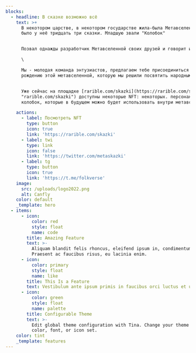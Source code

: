 ```yaml
---
blocks:
  - headline: В сказке возможно всё
    text: >+
      В некотором царстве, в некотором государстве жила-была Метавселенная, и
      было у неё тридцать три сказки. Младшую звали "Колобок"


      Позвал однажды разработчик Метавселенной своих друзей и говорит им:\

      \

      Мы - молодая команда энтузиастов, предлагаем тебе присоединиться к
      рождению этой метавселенной, которую мы решили посвятить народным сказках


      Уже сейчас на площадке [rarible.com/skazki](https://rarible.com/skazki
      "rarible.com/skazki") доступны некоторые NFT: некоторых. персонажей сказки
      колобок, которые в будущем можно будет использовать внутри метавселенной

    actions:
      - label: Посмотреть NFT
        type: button
        icon: true
        link: 'https://rarible.com/skazki'
      - label: twi
        type: link
        icon: false
        link: 'https://twitter.com/metaskazki'
      - label: tg
        type: button
        icon: true
        link: 'https://t.me/folkverse'
    image:
      src: /uploads/logo2022.png
      alt: Canfly
    color: default
    _template: hero
  - items:
      - icon:
          color: red
          style: float
          name: code
        title: Amazing Feature
        text: >-
          Aliquam blandit felis rhoncus, eleifend ipsum in, condimentum nibh.
          Praesent ac faucibus risus, eu lacinia enim.
      - icon:
          color: primary
          style: float
          name: like
        title: This Is a Feature
        text: Vestibulum ante ipsum primis in faucibus orci luctus et ultrices.
      - icon:
          color: green
          style: float
          name: palette
        title: Configurable Theme
        text: >-
          Edit global theme configuration with Tina. Change your theme's primary
          color, font, or icon set.
    color: tint
    _template: features
---
```


